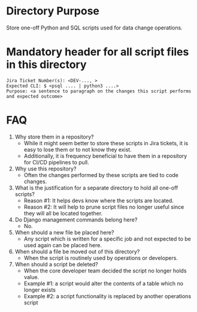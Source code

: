 # Directory Purpose

Store one-off Python and SQL scripts used for data change operations.

# Mandatory header for all script files in this directory
```
Jira Ticket Number(s): <DEV-..., >
Expected CLI: $ <psql .... | python3 ....>
Purpose: <a sentence to paragraph on the changes this script performs and expected outcome>
```

# FAQ
1. Why store them in a repository?
    * While it might seem better to store these scripts in Jira tickets, it is easy to lose them or to not know they exist.
    * Additionally, it is frequency beneficial to have them in a repository for CI/CD pipelines to pull.
1. Why use this repository?
    * Often the changes performed by these scripts are tied to code changes.
1. What is the justification for a separate directory to hold all one-off scripts?
    * Reason #1: It helps devs know where the scripts are located.
    * Reason #2: It will help to prune script files no longer useful since they will all be located together.
1. Do Django management commands belong here?
    * No.
1. When should a new file be placed here?
    * Any script which is written for a specific job and not expected to be used again can be placed here.
1. When should a file be moved out of this directory?
    * When the script is routinely used by operations or developers.
1. When should a script be deleted?
    * When the core developer team decided the script no longer holds value.
    * Example #1: a script would alter the contents of a table which no longer exists
    * Example #2: a script functionality is replaced by another operations script